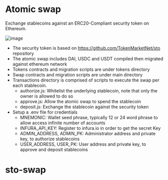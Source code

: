 # Atomic swap

Exchange stablecoins against an ERC20-Compliant security token on Ethereum.

![image](https://drive.google.com/uc?export=view&id=1-Ol6aymdkOOXusMiCzTODdd-h_hXVKci)

  - The security token is based on https://github.com/TokenMarketNet/sto repository
  - The atomic swap includes DAI, USDC and USDT compiled then migrated against ethereum network
  - Tokens contracts and migration scripts are under tokens directory
  - Swap contracts and migration scripts are under main directory
  - Transactions directory is comprised of scripts to execute the swap per each stablecoin.
    - authorize.js: Whitelist the underlying stablecoin, note that only the owner is allowed to do so
    - approve.js: Allow the atomic swap to spend the stablecoin
    - deposit.js: Exchange the stablecoin against the security token
  - Setup a .env file for credentials
    - MNEMONIC: Wallet seed phrase, typically 12 or 24 word phrase to allow access infinite number of accounts
    - INFURA_API_KEY:  Register to infura.io in order to get the secret Key
    - ADMIN_ADDRESS, ADMIN_PK: Administrator address and private key, to authorize stablecoins
    - USER_ADDRESS, USER_PK: User address and private key, to approve and deposit stablecoins
# sto-swap
